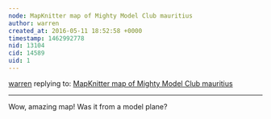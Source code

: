 ```yaml
---
node: MapKnitter map of Mighty Model Club mauritius
author: warren
created_at: 2016-05-11 18:52:58 +0000
timestamp: 1462992778
nid: 13104
cid: 14589
uid: 1
---
```




[warren](../profile/warren) replying to: [MapKnitter map of Mighty Model Club mauritius](../notes/rajeev21/05-11-2016/mapknitter-map-of-mighty-model-club-mauritius)

----
Wow, amazing map! Was it from a model plane? 